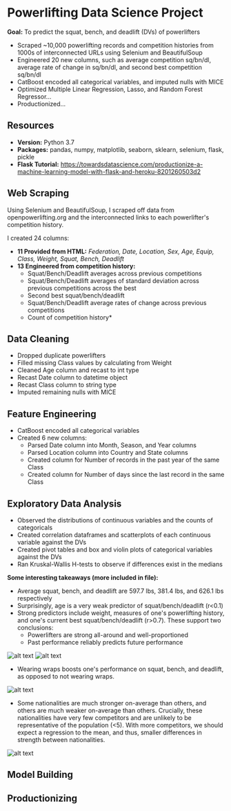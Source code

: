 # Powerlifting Data Science Project
**Goal:** To predict the squat, bench, and deadlift (DVs) of powerlifters
* Scraped ~10,000 powerlifting records and competition histories from 1000s of interconnected URLs using Selenium and BeautifulSoup
* Engineered 20 new columns, such as average competition sq/bn/dl, average rate of change in sq/bn/dl, and second best competition sq/bn/dl
* CatBoost encoded all categorical variables, and imputed nulls with MICE
* Optimized Multiple Linear Regression, Lasso, and Random Forest Regressor...
* Productionized...

## Resources
* **Version:** Python 3.7
* **Packages:** pandas, numpy, matplotlib, seaborn, sklearn, selenium, flask, pickle
* **Flask Tutorial:** https://towardsdatascience.com/productionize-a-machine-learning-model-with-flask-and-heroku-8201260503d2

## Web Scraping
Using Selenium and BeautifulSoup, I scraped off data from openpowerlifting.org and the interconnected links to each powerlifter's competition history.

I created 24 columns:
* **11 Provided from HTML:** *Federation, Date, Location, Sex, Age, Equip, Class, Weight, Squat, Bench, Deadlift*
* **13 Engineered from competition history:** 
  * Squat/Bench/Deadlift averages across previous competitions
  * Squat/Bench/Deadlift averages of standard deviation across previous competitions across the best
  * Second best squat/bench/deadlift
  * Squat/Bench/Deadlift average rates of change across previous competitions
  * Count of competition history*

## Data Cleaning
* Dropped duplicate powerlifters
* Filled missing Class values by calculating from Weight
* Cleaned Age column and recast to int type
* Recast Date column to datetime object
* Recast Class column to string type
* Imputed remaining nulls with MICE

## Feature Engineering
* CatBoost encoded all categorical variables
* Created 6 new columns:
  * Parsed Date column into Month, Season, and Year columns
  * Parsed Location column into Country and State columns
  * Created column for Number of records in the past year of the same Class
  * Created column for Number of days since the last record in the same Class

## Exploratory Data Analysis
* Observed the distributions of continuous variables and the counts of categoricals
* Created correlation dataframes and scatterplots of each continuous variable against the DVs
* Created pivot tables and box and violin plots of categorical variables against the DVs
* Ran Kruskal-Wallis H-tests to observe if differences exist in the medians

**Some interesting takeaways (more included in file):**
* Average squat, bench, and deadlift are 597.7 lbs, 381.4 lbs, and 626.1 lbs respectively
* Surprisingly, age is a very weak predictor of squat/bench/deadlift (r<0.1)
* Strong predictors include weight, measures of one's powerlifting history, and one's current best squat/bench/deadlift (r>0.7). These support two conclusions:
  * Powerlifters are strong all-around and well-proportioned
  * Past performance reliably predicts future performance

![alt text](https://github.com/andrewjlee0/powerlifting/blob/master/images/squat_avg_avg_against_squat.png) <!-- .element height="20%" width="20%" -->
![alt text](https://github.com/andrewjlee0/powerlifting/blob/master/images/squat_corr.png) <!-- .element height="20%" width="20%" -->

* Wearing wraps boosts one's performance on squat, bench, and deadlift, as opposed to not wearing wraps.

![alt text](https://github.com/andrewjlee0/powerlifting/blob/master/images/wraps_against_squat.png) <!-- .element height="50%" width="50%" -->

* Some nationalities are much stronger on-average than others, and others are much weaker on-average than others. Crucially, these nationalities have very few competitors and are unlikely to be representative of the population (<5). With more competitors, we should expect a regression to the mean, and thus, smaller differences in strength between nationalities.

![alt text](https://github.com/andrewjlee0/powerlifting/blob/master/images/nationality_pivot.png) <!-- .element height="50%" width="50%" -->

## Model Building


## Productionizing

